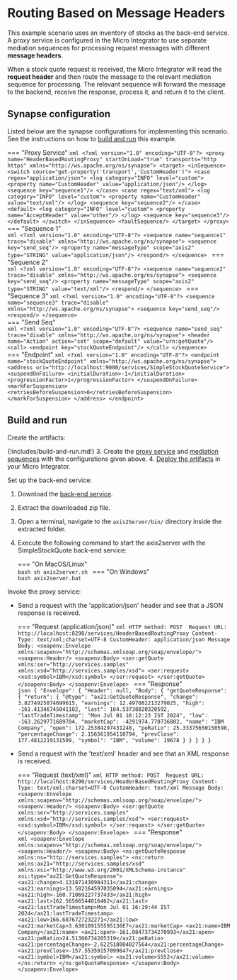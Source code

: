 # Routing Based on Message Headers

This example scenario uses an inventory of stocks as the back-end service. A proxy service is configured in the Micro Integrator to use separate mediation sequences for processing request messages with different **message headers**. 

When a stock quote request is received, the Micro Integrator will read the **request header** and then route the message to the relevant mediation sequence for processing. The relevant sequence will forward the message to the backend, receive the response, process it, and return it to the client.
    
## Synapse configuration
    
Listed below are the synapse configurations for implementing this scenario. See the instructions on how to [build and run](#build-and-run) this example.

=== "Proxy Service"
    ```xml
    <?xml version="1.0" encoding="UTF-8"?>
    <proxy name="HeaderBasedRoutingProxy" startOnLoad="true" transports="http https" xmlns="http://ws.apache.org/ns/synapse">
        <target>
            <inSequence>
                <switch source="get-property('transport','CustomHeader')">
                    <case regex="application/json">
                        <log category="INFO" level="custom">
                            <property name="CustomHeader" value="application/json"/>
                        </log>
                        <sequence key="sequence1"/>
                    </case>
                    <case regex="text/xml">
                        <log category="INFO" level="custom">
                            <property name="CustomHeader" value="text/xml"/>
                        </log>
                        <sequence key="sequence2"/>
                    </case>
                    <default>
                        <log category="INFO" level="custom">
                            <property name="AcceptHeader" value="other"/>
                        </log>
                        <sequence key="sequence3"/>
                    </default>
                </switch>
            </inSequence>
            <faultSequence/>
        </target>
    </proxy>
    ```
=== "Sequence 1"     
    ```xml
    <?xml version="1.0" encoding="UTF-8"?>
    <sequence name="sequence1" trace="disable" xmlns="http://ws.apache.org/ns/synapse">
        <sequence key="send_seq"/>
        <property name="messageType" scope="axis2" type="STRING" value="application/json"/>
        <respond/>
    </sequence>
    ```
=== "Sequence 2"    
    ```xml
    <?xml version="1.0" encoding="UTF-8"?>
    <sequence name="sequence2" trace="disable" xmlns="http://ws.apache.org/ns/synapse">
        <sequence key="send_seq"/>
        <property name="messageType" scope="axis2" type="STRING" value="text/xml"/>
        <respond/>
    </sequence>
    ```
=== "Sequence 3"
    ```xml
    <?xml version="1.0" encoding="UTF-8"?>
    <sequence name="sequence3" trace="disable" xmlns="http://ws.apache.org/ns/synapse">
        <sequence key="send_seq"/>
        <respond/>
    </sequence>
    ```    
=== "Send Seq"     
    ```xml
    <?xml version="1.0" encoding="UTF-8"?>
    <sequence name="send_seq" trace="disable" xmlns="http://ws.apache.org/ns/synapse">
        <header name="Action" action="set" scope="default" value="urn:getQuote"/>
        <call>
            <endpoint key="stockQuoteEndpoint"/>
        </call>
    </sequence>
    ```   
=== "Endpoint"
    ```xml
    <?xml version="1.0" encoding="UTF-8"?>
    <endpoint name="stockQuoteEndpoint" xmlns="http://ws.apache.org/ns/synapse">
        <address uri="http://localhost:9000/services/SimpleStockQuoteService">
            <suspendOnFailure>
                <initialDuration>-1</initialDuration>
                <progressionFactor>1</progressionFactor>
            </suspendOnFailure>
            <markForSuspension>
                <retriesBeforeSuspension>0</retriesBeforeSuspension>
            </markForSuspension>
        </address>
    </endpoint>
    ```

## Build and run

Create the artifacts:

{!includes/build-and-run.md!}
3. Create the [proxy service]({{base_path}}/develop/creating-artifacts/creating-a-proxy-service) and [mediation sequences]({{base_path}}/develop/creating-artifacts/creating-reusable-sequences) with the configurations given above.
4. [Deploy the artifacts]({{base_path}}/develop/deploy-artifacts) in your Micro Integrator.

Set up the back-end service:

1. Download the [back-end service](https://github.com/wso2-docs/WSO2_EI/blob/master/Back-End-Service/axis2Server.zip).
2. Extract the downloaded zip file.
3. Open a terminal, navigate to the `axis2Server/bin/` directory inside the extracted folder.
4. Execute the following command to start the axis2server with the SimpleStockQuote back-end service:

    === "On MacOS/Linux"            
        ```bash
        sh axis2server.sh
        ```
    === "On Windows"        
        ```bash
        axis2server.bat
        ```

Invoke the proxy service:

- Send a request with the 'application/json' header and see that a JSON response is received.

    === "Request (application/json)"
        ```xml
        HTTP method: POST 
        Request URL: http://localhost:8290/services/HeaderBasedRoutingProxy
        Content-Type: text/xml;charset=UTF-8
        CustomHeader: application/json
        Message Body:
        <soapenv:Envelope xmlns:soapenv="http://schemas.xmlsoap.org/soap/envelope/">
           <soapenv:Header/>
           <soapenv:Body>
           <ser:getQuote xmlns:ser="http://services.samples" xmlns:xsd="http://services.samples/xsd">
                <ser:request>
                    <xsd:symbol>IBM</xsd:symbol>
                </ser:request>
            </ser:getQuote>
           </soapenv:Body>
        </soapenv:Envelope>
        ```
    === "Response"        
        ```json
        {
            "Envelope": {
                "Header": null,
                "Body": {
                    "getQuoteResponse": {
                        "return": {
                            "@type": "ax21:GetQuoteResponse",
                            "change": 3.8274925074699615,
                            "earnings": 12.497082213279025,
                            "high": -161.41346745041102,
                            "last": 164.53738820320592,
                            "lastTradeTimestamp": "Mon Jul 01 16:12:23 IST 2024",
                            "low": -163.2629771689784,
                            "marketCap": -4291974.770736802,
                            "name": "IBM Company",
                            "open": 172.25384297431248,
                            "peRatio": 25.33375650150598,
                            "percentageChange": 2.156561954110794,
                            "prevClose": 177.4812219131509,
                            "symbol": "IBM",
                            "volume": 19678
                        }
                    }
                }
            }
        }
        ```

- Send a request with the 'text/xml' header and see that an XML response is received.

    === "Request (text/xml)"
        ```xml
        HTTP method: POST 
        Request URL: http://localhost:8290/services/HeaderBasedRoutingProxy
        Content-Type: text/xml;charset=UTF-8
        CustomHeader: text/xml
        Message Body:
        <soapenv:Envelope xmlns:soapenv="http://schemas.xmlsoap.org/soap/envelope/">
           <soapenv:Header/>
           <soapenv:Body>
           <ser:getQuote xmlns:ser="http://services.samples" xmlns:xsd="http://services.samples/xsd">
                <ser:request>
                    <xsd:symbol>IBM</xsd:symbol>
                </ser:request>
            </ser:getQuote>
           </soapenv:Body>
        </soapenv:Envelope>
        ```
    === "Response"        
        ```xml
        <soapenv:Envelope xmlns:soapenv="http://schemas.xmlsoap.org/soap/envelope/">
            <soapenv:Header/>
            <soapenv:Body>
                <ns:getQuoteResponse xmlns:ns="http://services.samples">
                    <ns:return xmlns:ax21="http://services.samples/xsd" xmlns:xsi="http://www.w3.org/2001/XMLSchema-instance" xsi:type="ax21:GetQuoteResponse">
                        <ax21:change>4.131871430984311</ax21:change>
                        <ax21:earnings>13.582164597035094</ax21:earnings>
                        <ax21:high>-160.71069227737433</ax21:high>
                        <ax21:last>162.56566544816462</ax21:last>
                        <ax21:lastTradeTimestamp>Mon Jul 01 16:19:44 IST 2024</ax21:lastTradeTimestamp>
                        <ax21:low>166.6876727232271</ax21:low>
                        <ax21:marketCap>3.630109155595136E7</ax21:marketCap>
                        <ax21:name>IBM Company</ax21:name>
                        <ax21:open>-161.08473734270993</ax21:open>
                        <ax21:peRatio>24.51306734205319</ax21:peRatio>
                        <ax21:percentageChange>-2.622518084027564</ax21:percentageChange>
                        <ax21:prevClose>-157.55359157099647</ax21:prevClose>
                        <ax21:symbol>IBM</ax21:symbol>
                        <ax21:volume>5552</ax21:volume>
                    </ns:return>
                </ns:getQuoteResponse>
            </soapenv:Body>
        </soapenv:Envelope>
        ```
